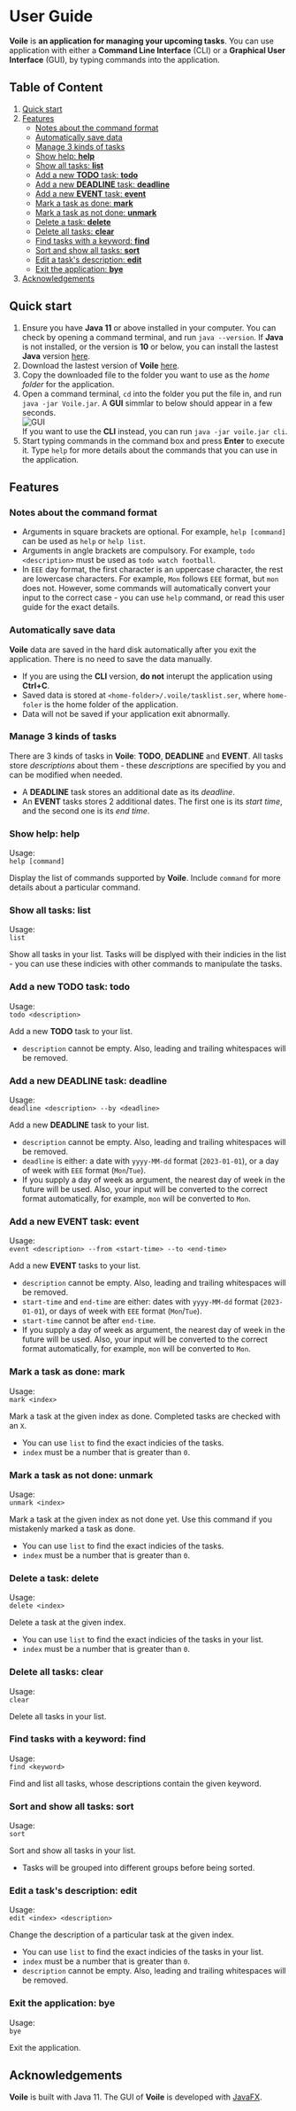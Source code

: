 # User Guide

**Voile** is **an application for managing your upcoming tasks**. You can use application with either a **Command Line Interface** (CLI) or a **Graphical User Interface** (GUI), by typing commands into the application.

## Table of Content

1. [Quick start](#quick-start)
1. [Features](#features)
    - [Notes about the command format](#notes-about-the-command-format)
    - [Automatically save data](#automatically-save-data)
    - [Manage 3 kinds of tasks](#manage-3-kinds-of-tasks)
    - [Show help: **help**](#show-help-help)
    - [Show all tasks: **list**](#show-all-tasks-list)
    - [Add a new **TODO** task: **todo**](#add-a-new-todo-task-todo)
    - [Add a new **DEADLINE** task: **deadline**](#add-a-new-deadline-task-deadline)
    - [Add a new **EVENT** task: **event**](#add-a-new-event-task-event)
    - [Mark a task as done: **mark**](#mark-a-task-as-done-mark)
    - [Mark a task as not done: **unmark**](#mark-a-task-as-not-done-unmark)
    - [Delete a task: **delete**](#delete-a-task-delete)
    - [Delete all tasks: **clear**](#delete-all-tasks-clear)
    - [Find tasks with a keyword: **find**](#find-tasks-with-a-keyword-find)
    - [Sort and show all tasks: **sort**](#sort-and-show-all-tasks-sort)
    - [Edit a task's description: **edit**](#edit-a-tasks-description-edit)
    - [Exit the application: **bye**](#exit-the-application-bye)
1. [Acknowledgements](#acknowledgements)

## Quick start

1. Ensure you have **Java 11** or above installed in your computer. You can check by opening a command terminal, and run `java --version`. If **Java** is not installed, or the version is **10** or below, you can install the lastest **Java** version [here](https://www.oracle.com/sg/java/technologies/downloads/).
1. Download the lastest version of **Voile** [here](https://github.com/VietAnh1010/ip/releases).
1. Copy the downloaded file to the folder you want to use as the _home folder_ for the application.
1. Open a command terminal, `cd` into the folder you put the file in, and run `java -jar Voile.jar`. A **GUI** simmlar to below should appear in a few seconds.<br>
![GUI](./Ui.png)<br>
If you want to use the **CLI** instead, you can run `java -jar voile.jar cli`.
1. Start typing commands in the command box and press **Enter** to execute it. Type `help` for more details about the commands that you can use in the application.

## Features

### Notes about the command format

- Arguments in square brackets are optional. For example, `help [command]` can be used as `help` or `help list`.
- Arguments in angle brackets are compulsory. For example, `todo <description>` must be used as `todo watch football`.
- In `EEE` day format, the first character is an uppercase character, the rest are lowercase characters. For example, `Mon` follows `EEE` format, but `mon` does not. However, some commands will automatically convert your input to the correct case - you can use `help` command, or read this user guide for the exact details.

### Automatically save data

**Voile** data are saved in the hard disk automatically after you exit the application. There is no need to save the data manually.

- If you are using the **CLI** version, **do not** interupt the application using **Ctrl+C**.
- Saved data is stored at `<home-folder>/.voile/tasklist.ser`, where `home-foler` is the home folder of the application.
- Data will not be saved if your application exit abnormally.

### Manage 3 kinds of tasks

There are 3 kinds of tasks in **Voile**: **TODO**, **DEADLINE** and **EVENT**. All tasks store _descriptions_ about them - these _descriptions_ are specified by you and can be modified when needed.

- A **DEADLINE** task stores an additional date as its _deadline_.
- An **EVENT** tasks stores 2 additional dates. The first one is its _start time_, and the second one is its _end time_.

### Show help: **help**

Usage:<br>`help [command]`

Display the list of commands supported by **Voile**. Include `command` for more details about a particular command.

### Show all tasks: **list**

Usage:<br>`list`

Show all tasks in your list. Tasks will be displyed with their indicies in the list - you can use these indicies with other commands to manipulate the tasks.

### Add a new **TODO** task: **todo**

Usage:<br>`todo <description>`

Add a new **TODO** task to your list.

- `description` cannot be empty. Also, leading and trailing whitespaces will be removed.

### Add a new **DEADLINE** task: **deadline**

Usage:<br>`deadline <description> --by <deadline>`

Add a new **DEADLINE** task to your list.

- `description` cannot be empty. Also, leading and trailing whitespaces will be removed.
- `deadline` is either: a date with `yyyy-MM-dd` format (`2023-01-01`), or a day of week with `EEE` format (`Mon`/`Tue`).
- If you supply a day of week as argument, the nearest day of week in the future will be used. Also, your input will be converted to the correct format automatically, for example, `mon` will be converted to `Mon`.

### Add a new **EVENT** task: **event**

Usage:<br>`event <description> --from <start-time> --to <end-time>`

Add a new **EVENT** tasks to your list.

- `description` cannot be empty. Also, leading and trailing whitespaces will be removed.
- `start-time` and `end-time` are either: dates with `yyyy-MM-dd` format (`2023-01-01`), or days of week with `EEE` format (`Mon`/`Tue`).
- `start-time` cannot be after `end-time`.
- If you supply a day of week as argument, the nearest day of week in the future will be used. Also, your input will be converted to the correct format automatically, for example, `mon` will be converted to `Mon`.

### Mark a task as done: **mark**

Usage:<br>`mark <index>`

Mark a task at the given index as done. Completed tasks are checked with an `X`.

- You can use `list` to find the exact indicies of the tasks.
- `index` must be a number that is greater than `0`.

### Mark a task as not done: **unmark**

Usage:<br>`unmark <index>`

Mark a task at the given index as not done yet. Use this command if you mistakenly marked a task as done.

- You can use `list` to find the exact indicies of the tasks.
- `index` must be a number that is greater than `0`.

### Delete a task: **delete**

Usage:<br>`delete <index>`

Delete a task at the given index.

- You can use `list` to find the exact indicies of the tasks in your list.
- `index` must be a number that is greater than `0`.

### Delete all tasks: **clear**

Usage:<br>`clear`

Delete all tasks in your list.

### Find tasks with a keyword: **find**

Usage:<br>`find <keyword>`

Find and list all tasks, whose descriptions contain the given keyword.

### Sort and show all tasks: **sort**

Usage:<br>`sort`

Sort and show all tasks in your list.

- Tasks will be grouped into different groups before being sorted.

### Edit a task's description: **edit**

Usage:<br>`edit <index> <description>`

Change the description of a particular task at the given index.

- You can use `list` to find the exact indicies of the tasks in your list.
- `index` must be a number that is greater than `0`.
- `description` cannot be empty. Also, leading and trailing whitespaces will be removed.

### Exit the application: **bye**

Usage:<br>`bye`

Exit the application.

## Acknowledgements

**Voile** is built with Java 11. The GUI of **Voile** is developed with [JavaFX](https://openjfx.io/).
